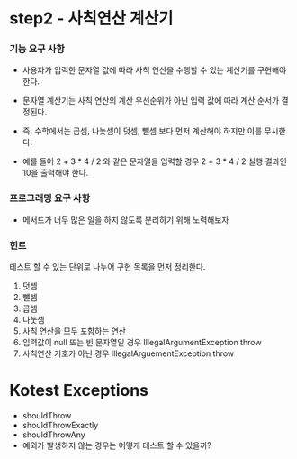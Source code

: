 # step2 - 사칙연산 계산기

### 기능 요구 사항

- 사용자가 입력한 문자열 값에 따라 사칙 연산을 수행할 수 있는 계산기를 구현해야 한다.

- 문자열 계산기는 사칙 연산의 계산 우선순위가 아닌 입력 값에 따라 계산 순서가 결정된다.

- 즉, 수학에서는 곱셈, 나눗셈이 덧셈, 뺄셈 보다 먼저 계산해야 하지만 이를 무시한다.

- 예를 들어 2 + 3 * 4 / 2 와 같은 문자열을 입력할 경우 2 + 3 * 4 / 2 실행 결과인 10을 출력해야 한다.

### 프로그래밍 요구 사항
- 메서드가 너무 많은 일을 하지 않도록 분리하기 위해 노력해보자

### 힌트
테스트 할 수 있는 단위로 나누어 구현 목록을 먼저 정리한다.
1. 덧셈
2. 뺄셈
3. 곱셈
4. 나눗셈
5. 사칙 연산을 모두 포함하는 연산
6. 입력값이 null 또는 빈 문자열일 경우 IllegalArgumentException throw
7. 사칙연산 기호가 아닌 경우 IllegalArguementException throw

# Kotest Exceptions
- shouldThrow<E>
- shouldThrowExactly<E>
- shouldThrowAny
- 예외가 발생하지 않는 경우는 어떻게 테스트 할 수 있을까?
